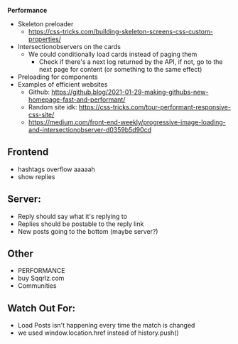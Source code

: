 **Performance**

-   Skeleton preloader
    -   https://css-tricks.com/building-skeleton-screens-css-custom-properties/
-   Intersectionobservers on the cards
    -   We could conditionally load cards instead of paging them
        -   Check if there's a next log returned by the API, if not, go to the next page for content (or something to the same effect)
-   Preloading for components
-   Examples of efficient websites
    -   Github: https://github.blog/2021-01-29-making-githubs-new-homepage-fast-and-performant/
    -   Random site idk: https://css-tricks.com/tour-performant-responsive-css-site/
    -   https://medium.com/front-end-weekly/progressive-image-loading-and-intersectionobserver-d0359b5d90cd

## **Frontend**

-   hashtags overflow aaaaah
-   show replies

## **Server:**

-   Reply should say what it's replying to
-   Replies should be postable to the reply link
-   New posts going to the bottom (maybe server?)

## **Other**

-   PERFORMANCE
-   buy Sqqrlz.com
-   Communities

## **Watch Out For:**

-   Load Posts isn't happening every time the match is changed
-   we used window.location.href instead of history.push()
